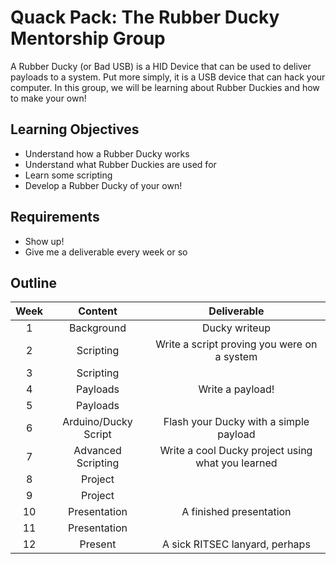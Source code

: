 # Quack Pack: The Rubber Ducky Mentorship Group

A Rubber Ducky (or Bad USB) is a HID Device that can be used to deliver payloads to a system. Put more simply, it is a USB device that can hack your computer. In this group, we will be learning about Rubber Duckies and how to make your own!

## Learning Objectives

- Understand how a Rubber Ducky works
- Understand what Rubber Duckies are used for
- Learn some scripting
- Develop a Rubber Ducky of your own!

## Requirements

- Show up!
- Give me a deliverable every week or so

## Outline

| Week | Content | Deliverable |
| :--: | :-----: | :---------: |
| 1 | Background | Ducky writeup |
| 2 | Scripting | Write a script proving you were on a system |
| 3 | Scripting |  |
| 4 | Payloads | Write a payload! |
| 5 | Payloads |  |
| 6 | Arduino/Ducky Script | Flash your Ducky with a simple payload |
| 7 | Advanced Scripting | Write a cool Ducky project using what you learned |
| 8 | Project |  |
| 9 | Project |  |
| 10 | Presentation | A finished presentation |
| 11 | Presentation |  |
| 12 | Present | A sick RITSEC lanyard, perhaps |
